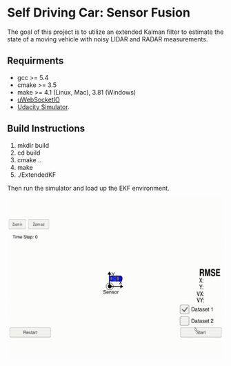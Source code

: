 # Self Driving Car: Sensor Fusion
The goal of this project is to utilize an extended Kalman filter to estimate the state of a moving vehicle with noisy LIDAR and RADAR measurements.


## Requirments
- gcc >= 5.4
- cmake >= 3.5
- make >= 4.1 (Linux, Mac), 3.81 (Windows)
- [uWebSocketIO](https://github.com/uWebSockets/uWebSockets)
- [Udacity Simulator](https://github.com/udacity/self-driving-car-sim/releases).


## Build Instructions
1. mkdir build
2. cd build
3. cmake ..
4. make
5. ./ExtendedKF

Then run the simulator and load up the EKF environment.

![](ekf.gif)
